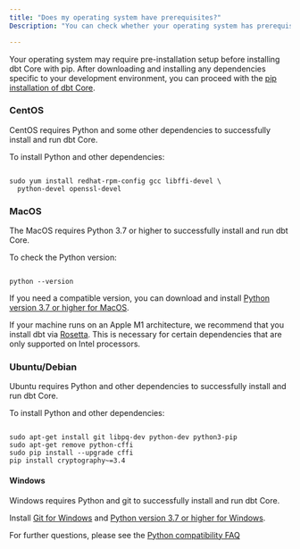 ```yaml
---
title: "Does my operating system have prerequisites?"
Description: "You can check whether your operating system has prerequisites for installing dbt Core."

---
```


Your operating system may require pre-installation setup before installing dbt Core with pip. After downloading and installing any dependencies specific to your development environment, you can proceed with the [pip installation of dbt Core](/docs/dbt-cli/install/pip).

### CentOS

CentOS requires Python and some other dependencies to successfully install and run dbt Core.

To install Python and other dependencies:

```shell

sudo yum install redhat-rpm-config gcc libffi-devel \
  python-devel openssl-devel

```

### MacOS

The MacOS requires Python 3.7 or higher to successfully install and run dbt Core.

To check the Python version:

```shell

python --version

```

If you need a compatible version, you can download and install [Python version 3.7 or higher for MacOS](https://www.python.org/downloads/macos).

If your machine runs on an Apple M1 architecture, we recommend that you install dbt via [Rosetta](https://support.apple.com/en-us/HT211861). This is necessary for certain dependencies that are only supported on Intel processors.
### Ubuntu/Debian

Ubuntu requires Python and other dependencies to successfully install and run dbt Core.

To install Python and other dependencies:

```shell

sudo apt-get install git libpq-dev python-dev python3-pip
sudo apt-get remove python-cffi
sudo pip install --upgrade cffi
pip install cryptography~=3.4

```

#### Windows

Windows requires Python and git to successfully install and run dbt Core.

Install [Git for Windows](https://git-scm.com/downloads) and [Python version 3.7 or higher for Windows](https://www.python.org/downloads/windows/).

For further questions, please see the [Python compatibility FAQ](/docs/faqs/install-python-compatibility)
